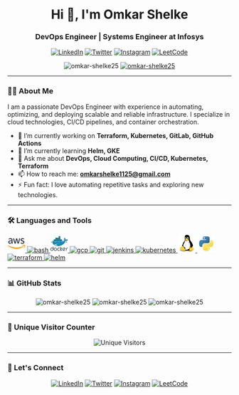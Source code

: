 <h1 align="center">Hi 👋, I'm Omkar Shelke</h1>
<h3 align="center">DevOps Engineer | Systems Engineer at Infosys</h3>

<p align="center">
  <a href="https://linkedin.com/in/your-linkedin" target="blank"><img src="https://img.shields.io/badge/LinkedIn-0077B5?style=for-the-badge&logo=linkedin&logoColor=white" alt="LinkedIn"/></a>
  <a href="https://twitter.com/your-twitter" target="blank"><img src="https://img.shields.io/badge/Twitter-1DA1F2?style=for-the-badge&logo=twitter&logoColor=white" alt="Twitter"/></a>
  <a href="https://instagram.com/omkara_25" target="blank"><img src="https://img.shields.io/badge/Instagram-E4405F?style=for-the-badge&logo=instagram&logoColor=white" alt="Instagram"/></a>
  <a href="https://leetcode.com/omkara18" target="blank"><img src="https://img.shields.io/badge/LeetCode-FFA116?style=for-the-badge&logo=leetcode&logoColor=white" alt="LeetCode"/></a>
</p>

<p align="center">
  <img src="https://komarev.com/ghpvc/?username=omkar-shelke25&label=Profile%20views&color=0e75b6&style=flat" alt="omkar-shelke25" />
  <a href="https://github.com/ryo-ma/github-profile-trophy"><img src="https://github-profile-trophy.vercel.app/?username=omkar-shelke25&theme=onedark" alt="omkar-shelke25" /></a>
</p>

---

### 👨‍💻 About Me

I am a passionate DevOps Engineer with experience in automating, optimizing, and deploying scalable and reliable infrastructure. I specialize in cloud technologies, CI/CD pipelines, and container orchestration.

- 🔭 I’m currently working on **Terraform, Kubernetes, GitLab, GitHub Actions**
- 🌱 I’m currently learning **Helm, GKE**
- 💬 Ask me about **DevOps, Cloud Computing, CI/CD, Kubernetes, Terraform**
- 📫 How to reach me: **omkarshelke1125@gmail.com**
- ⚡ Fun fact: I love automating repetitive tasks and exploring new technologies.

---

### 🛠️ Languages and Tools

<p align="left">
  <a href="https://aws.amazon.com" target="_blank" rel="noreferrer"> <img src="https://raw.githubusercontent.com/devicons/devicon/master/icons/amazonwebservices/amazonwebservices-original-wordmark.svg" alt="aws" width="40" height="40"/> </a>
  <a href="https://www.gnu.org/software/bash/" target="_blank" rel="noreferrer"> <img src="https://www.vectorlogo.zone/logos/gnu_bash/gnu_bash-icon.svg" alt="bash" width="40" height="40"/> </a>
  <a href="https://www.docker.com/" target="_blank" rel="noreferrer"> <img src="https://raw.githubusercontent.com/devicons/devicon/master/icons/docker/docker-original-wordmark.svg" alt="docker" width="40" height="40"/> </a>
  <a href="https://cloud.google.com" target="_blank" rel="noreferrer"> <img src="https://www.vectorlogo.zone/logos/google_cloud/google_cloud-icon.svg" alt="gcp" width="40" height="40"/> </a>
  <a href="https://git-scm.com/" target="_blank" rel="noreferrer"> <img src="https://www.vectorlogo.zone/logos/git-scm/git-scm-icon.svg" alt="git" width="40" height="40"/> </a>
  <a href="https://www.jenkins.io" target="_blank" rel="noreferrer"> <img src="https://www.vectorlogo.zone/logos/jenkins/jenkins-icon.svg" alt="jenkins" width="40" height="40"/> </a>
  <a href="https://kubernetes.io" target="_blank" rel="noreferrer"> <img src="https://www.vectorlogo.zone/logos/kubernetes/kubernetes-icon.svg" alt="kubernetes" width="40" height="40"/> </a>
  <a href="https://www.linux.org/" target="_blank" rel="noreferrer"> <img src="https://raw.githubusercontent.com/devicons/devicon/master/icons/linux/linux-original.svg" alt="linux" width="40" height="40"/> </a>
  <a href="https://www.python.org" target="_blank" rel="noreferrer"> <img src="https://raw.githubusercontent.com/devicons/devicon/master/icons/python/python-original.svg" alt="python" width="40" height="40"/> </a>
  <a href="https://www.terraform.io" target="_blank" rel="noreferrer"> <img src="https://www.vectorlogo.zone/logos/terraformio/terraformio-icon.svg" alt="terraform" width="40" height="40"/> </a>
  <a href="https://helm.sh" target="_blank" rel="noreferrer"> <img src="https://www.vectorlogo.zone/logos/helmsh/helmsh-icon.svg" alt="helm" width="40" height="40"/> </a>
</p>

---

### 📊 GitHub Stats

<p align="center">
  <img align="center" src="https://github-readme-stats.vercel.app/api?username=omkar-shelke25&show_icons=true&theme=radical&hide_border=true" alt="omkar-shelke25" />
  <img align="center" src="https://github-readme-streak-stats.herokuapp.com/?user=omkar-shelke25&theme=radical&hide_border=true" alt="omkar-shelke25" />
  <img align="center" src="https://github-readme-stats.vercel.app/api/top-langs/?username=omkar-shelke25&layout=compact&theme=radical&hide_border=true" alt="omkar-shelke25" />
</p>

---

### 🌟 Unique Visitor Counter

<p align="center">
  <img src="https://profile-counter.glitch.me/omkar-shelke25/count.svg" alt="Unique Visitors" />
</p>

---

### 🤝 Let's Connect

<p align="center">
  <a href="https://linkedin.com/in/your-linkedin" target="blank"><img src="https://img.shields.io/badge/LinkedIn-0077B5?style=for-the-badge&logo=linkedin&logoColor=white" alt="LinkedIn"/></a>
  <a href="https://twitter.com/your-twitter" target="blank"><img src="https://img.shields.io/badge/Twitter-1DA1F2?style=for-the-badge&logo=twitter&logoColor=white" alt="Twitter"/></a>
  <a href="https://instagram.com/omkara_25" target="blank"><img src="https://img.shields.io/badge/Instagram-E4405F?style=for-the-badge&logo=instagram&logoColor=white" alt="Instagram"/></a>
  <a href="https://leetcode.com/omkara18" target="blank"><img src="https://img.shields.io/badge/LeetCode-FFA116?style=for-the-badge&logo=leetcode&logoColor=white" alt="LeetCode"/></a>
</p>

